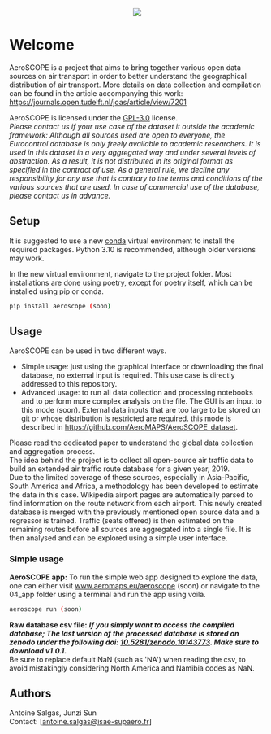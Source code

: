 <p align="center">
  <img src=https://github.com/AeroMAPS/AeroSCOPE/assets/97613437/1824dcdd-1c25-489c-96e0-4897a0773b7c />
</p>


# Welcome 
AeroSCOPE is a project that aims to bring together various open data sources on air transport in order to better understand the geographical distribution of air transport.
More details on data collection and compilation can be found in the article accompanying this work: https://journals.open.tudelft.nl/joas/article/view/7201

AeroSCOPE is licensed under the [GPL-3.0](https://www.gnu.org/licenses/gpl-3.0.en.html) license.  
*Please contact us if your use case of the dataset it outside the academic framework: Although all sources used are open to everyone, the Eurocontrol database is only freely available to academic researchers. It is used in this dataset in a very aggregated way and under several levels of abstraction. As a result, it is not distributed in its original format as specified in the contract of use. As a general rule, we decline any responsibility for any use that is contrary to the terms and conditions of the various sources that are used. In case of commercial use of the database, please contact us in advance.*


## Setup

It is suggested to use a new [conda](https://docs.conda.io/en/latest/miniconda.html) virtual environment to install the required packages.
Python 3.10 is recommended, although older versions may work.

In the new virtual environment, navigate to the project folder. Most installations are done using poetry, except for poetry itself, which can be installed using pip or conda.

```bash
pip install aeroscope (soon)
```

## Usage
AeroSCOPE can be used in two different ways.

* Simple usage: just using the graphical interface or downloading the final database, no external input is required. This use case is directly addressed to this repository. 
* Advanced usage: to run all data collection and processing notebooks and to perform more complex analysis on the file. The GUI is an input to this mode (soon). External data inputs that are too large to be stored on git or whose distribution is restricted are required.
  this mode is described in https://github.com/AeroMAPS/AeroSCOPE_dataset.

Please read the dedicated paper to understand the global data collection and aggregation process.  
The idea behind the project is to collect all open-source air traffic data to build an extended air traffic route database for a given year, 2019.  
Due to the limited coverage of these sources, especially in Asia-Pacific, South America and Africa, a methodology has been developed to estimate the data in this case. 
Wikipedia airport pages are automatically parsed to find information on the route network from each airport. This newly created database is merged with the previously mentioned open source data and a regressor is trained.
Traffic (seats offered) is then estimated on the remaining routes before all sources are aggregated into a single file.
It is then analysed and can be explored using a simple user interface. 

### Simple usage

__AeroSCOPE app:__
To run the simple web app designed to explore the data, one can either visit www.aeromaps.eu/aeroscope (soon) or navigate to the 04_app folder using a terminal and run the app using voila.

```bash
aeroscope run (soon)
```

__Raw database csv file:__ 
_**If you simply want to access the compiled database; The last version of the processed database is stored on zenodo under the following doi: [10.5281/zenodo.10143773](). Make sure to download v1.0.1.**_  
Be sure to replace default NaN (such as 'NA') when reading the csv, to avoid mistakingly considering North America and Namibia codes as NaN.

## Authors

Antoine Salgas, Junzi Sun <br>
Contact: [antoine.salgas@isae-supaero.fr]
